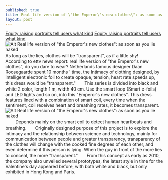 ```yaml
---
published: true
title: Real life version of \"the Emperor\'s new clothes\": as soon as you lie naked
layout: post
---
```

[Equity raising portraits tell users what kind](http://www.everweek.com/blog/2016/05/equity-raising-portraits-tell-users-what-kind-of-input/) [Equity raising portraits tell users what kind](http://www.everweek.com/blog/2016/05/equity-raising-portraits-tell-users-what-kind-of-input/)![Alt Real life version of \"the Emperor\'s new clothes\": as soon as you lie naked](https://c2.staticflickr.com/8/7571/26984495334_cea77fa556_z.jpg)　　As long as the lies, clothes will be \"transparent\", as if a little shy!　　According to ettv news report: real life version of \"the Emperor\'s new clothes\", do you dare to wear? Netherlands famous designer Daan Roosegaarde spent 10 months \' time, the Intimacy of clothing designed, by intelligent electronic foil to create opaque, tension, heart rate speeds up, this dress would be \"transparent.\"　　This series is divided into black and white 2 color, length 1 m, width 40 cm. Use the smart loop (Smart e-foils) and LED lights and so on, into this \"Emperor\'s new clothes\". This dress features lined with a combination of smart coil, every time when the sentiment, coil receives heart and breathing rates, it becomes transparent.![Alt Real life version of \"the Emperor\'s new clothes\": as soon as you lie naked](https://c2.staticflickr.com/8/7756/27594655625_e5d02e398c_z.jpg) 　　Depends mainly on the smart coil to detect human heartbeats and breathing.　　Originally designed purpose of this project is to explore the intimacy and the relationship between science and technology, mainly for communication between people and greater transparency, transparency of the clothes will change with the cooked fine degrees of each other, and even determine if this person is lying. When the guy in front of the more lies to conceal, the more \"transparent.\"　　From this concept as early as 2010, the company also unveiled several prototypes, the latest style in time for the Valentine\'s day appeared before, with both white and black, but only exhibited in Hong Kong and Paris.